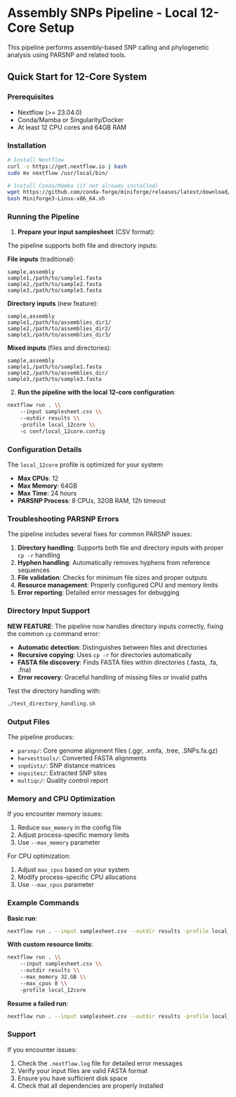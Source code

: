 # Assembly SNPs Pipeline - Local 12-Core Setup

This pipeline performs assembly-based SNP calling and phylogenetic analysis using PARSNP and related tools.

## Quick Start for 12-Core System

### Prerequisites
- Nextflow (>= 23.04.0)
- Conda/Mamba or Singularity/Docker
- At least 12 CPU cores and 64GB RAM

### Installation
```bash
# Install Nextflow
curl -s https://get.nextflow.io | bash
sudo mv nextflow /usr/local/bin/

# Install Conda/Mamba (if not already installed)
wget https://github.com/conda-forge/miniforge/releases/latest/download/Miniforge3-Linux-x86_64.sh
bash Miniforge3-Linux-x86_64.sh
```

### Running the Pipeline

1. **Prepare your input samplesheet** (CSV format):

The pipeline supports both file and directory inputs:

**File inputs** (traditional):
```csv
sample,assembly
sample1,/path/to/sample1.fasta
sample2,/path/to/sample2.fasta
sample3,/path/to/sample3.fasta
```

**Directory inputs** (new feature):
```csv
sample,assembly
sample1,/path/to/assemblies_dir1/
sample2,/path/to/assemblies_dir2/
sample3,/path/to/assemblies_dir3/
```

**Mixed inputs** (files and directories):
```csv
sample,assembly
sample1,/path/to/sample1.fasta
sample2,/path/to/assemblies_dir/
sample3,/path/to/sample3.fasta
```

2. **Run the pipeline with the local 12-core configuration**:
```bash
nextflow run . \\
    --input samplesheet.csv \\
    --outdir results \\
    -profile local_12core \\
    -c conf/local_12core.config
```

### Configuration Details

The `local_12core` profile is optimized for your system:
- **Max CPUs**: 12
- **Max Memory**: 64GB
- **Max Time**: 24 hours
- **PARSNP Process**: 8 CPUs, 32GB RAM, 12h timeout

### Troubleshooting PARSNP Errors

The pipeline includes several fixes for common PARSNP issues:

1. **Directory handling**: Supports both file and directory inputs with proper `cp -r` handling
2. **Hyphen handling**: Automatically removes hyphens from reference sequences
3. **File validation**: Checks for minimum file sizes and proper outputs
4. **Resource management**: Properly configured CPU and memory limits
5. **Error reporting**: Detailed error messages for debugging

### Directory Input Support

**NEW FEATURE**: The pipeline now handles directory inputs correctly, fixing the common `cp` command error:

- **Automatic detection**: Distinguishes between files and directories
- **Recursive copying**: Uses `cp -r` for directories automatically
- **FASTA file discovery**: Finds FASTA files within directories (.fasta, .fa, .fna)
- **Error recovery**: Graceful handling of missing files or invalid paths

Test the directory handling with:
```bash
./test_directory_handling.sh
```

### Output Files

The pipeline produces:
- `parsnp/`: Core genome alignment files (.ggr, .xmfa, .tree, .SNPs.fa.gz)
- `harvesttools/`: Converted FASTA alignments
- `snpdists/`: SNP distance matrices
- `snpsites/`: Extracted SNP sites
- `multiqc/`: Quality control report

### Memory and CPU Optimization

If you encounter memory issues:
1. Reduce `max_memory` in the config file
2. Adjust process-specific memory limits
3. Use `--max_memory` parameter

For CPU optimization:
1. Adjust `max_cpus` based on your system
2. Modify process-specific CPU allocations
3. Use `--max_cpus` parameter

### Example Commands

**Basic run**:
```bash
nextflow run . --input samplesheet.csv --outdir results -profile local_12core
```

**With custom resource limits**:
```bash
nextflow run . \\
    --input samplesheet.csv \\
    --outdir results \\
    --max_memory 32.GB \\
    --max_cpus 8 \\
    -profile local_12core
```

**Resume a failed run**:
```bash
nextflow run . --input samplesheet.csv --outdir results -profile local_12core -resume
```

### Support

If you encounter issues:
1. Check the `.nextflow.log` file for detailed error messages
2. Verify your input files are valid FASTA format
3. Ensure you have sufficient disk space
4. Check that all dependencies are properly installed